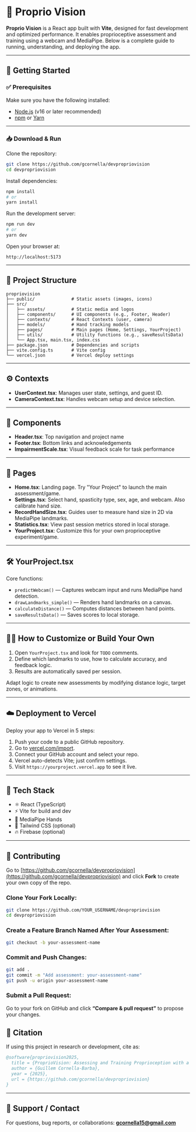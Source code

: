 # 🧠 Proprio Vision

**Proprio Vision** is a React app built with **Vite**, designed for fast development and optimized performance. It enables proprioceptive assessment and training using a webcam and MediaPipe. Below is a complete guide to running, understanding, and deploying the app.

---

## 🚀 Getting Started

### ✅ Prerequisites

Make sure you have the following installed:

* [Node.js](https://nodejs.org/) (v16 or later recommended)
* [npm](https://www.npmjs.com/) or [Yarn](https://yarnpkg.com/)

---

### 📥 Download & Run

Clone the repository:

```bash
git clone https://github.com/gcornella/devpropriovision
cd devpropriovision
```

Install dependencies:

```bash
npm install
# or
yarn install
```

Run the development server:

```bash
npm run dev
# or
yarn dev
```

Open your browser at:

```
http://localhost:5173
```

---

## 📂 Project Structure

```
propriovision
├── public/              # Static assets (images, icons)
├── src/
│   ├── assets/          # Static media and logos
│   ├── components/      # UI components (e.g., Footer, Header)
│   ├── contexts/        # React Contexts (user, camera)
│   ├── models/          # Hand tracking models
│   ├── pages/           # Main pages (Home, Settings, YourProject)
│   ├── utils/           # Utility functions (e.g., saveResultsData)
│   └── App.tsx, main.tsx, index.css
├── package.json         # Dependencies and scripts
├── vite.config.ts       # Vite config
└── vercel.json          # Vercel deploy settings
```

---

## ⚙️ Contexts

* **UserContext.tsx**: Manages user state, settings, and guest ID.
* **CameraContext.tsx**: Handles webcam setup and device selection.

---

## 🧩 Components

* **Header.tsx**: Top navigation and project name
* **Footer.tsx**: Bottom links and acknowledgements
* **ImpairmentScale.tsx**: Visual feedback scale for task performance

---

## 🧭 Pages

* **Home.tsx**: Landing page. Try "Your Project" to launch the main assessment/game.
* **Settings.tsx**: Select hand, spasticity type, sex, age, and webcam. Also calibrate hand size.
* **RecordHandSize.tsx**: Guides user to measure hand size in 2D via MediaPipe landmarks.
* **Statistics.tsx**: View past session metrics stored in local storage.
* **YourProject.tsx**: Customize this for your own proprioceptive experiment/game.

---

## 🛠 YourProject.tsx

Core functions:

* `predictWebcam()` — Captures webcam input and runs MediaPipe hand detection.
* `drawLandmarks_simple()` — Renders hand landmarks on a canvas.
* `calculateDistance()` — Computes distances between hand points.
* `saveResultsData()` — Saves scores to local storage.

---

## 🧑‍💻 How to Customize or Build Your Own

1. Open `YourProject.tsx` and look for `TODO` comments.
2. Define which landmarks to use, how to calculate accuracy, and feedback logic.
3. Results are automatically saved per session.

Adapt logic to create new assessments by modifying distance logic, target zones, or animations.

---

## ☁️ Deployment to Vercel

Deploy your app to Vercel in 5 steps:

1. Push your code to a public GitHub repository.
2. Go to [vercel.com/import](https://vercel.com/import).
3. Connect your GitHub account and select your repo.
4. Vercel auto-detects Vite; just confirm settings.
5. Visit `https://yourproject.vercel.app` to see it live.

---

## 🔧 Tech Stack

* ⚛️ React (TypeScript)
* ⚡ Vite for build and dev
* 🎯 MediaPipe Hands
* 💅 Tailwind CSS (optional)
* 🔥 Firebase (optional)

---

## 🤝 Contributing

Go to [https://github.com/gcornella/devpropriovision](https://github.com/gcornella/devpropriovision) and click **Fork** to create your own copy of the repo.

### Clone Your Fork Locally:
```bash
git clone https://github.com/YOUR_USERNAME/devpropriovision
cd devpropriovision
````

### Create a Feature Branch Named After Your Assessment:

```bash
git checkout -b your-assessment-name
```

### Commit and Push Changes:

```bash
git add .
git commit -m "Add assessment: your-assessment-name"
git push -u origin your-assessment-name
```

### Submit a Pull Request:

Go to your fork on GitHub and click **“Compare & pull request”** to propose your changes.


## 📜 Citation

If using this project in research or development, cite as:

```bibtex
@software{propriovision2025,
  title = {ProprioVision: Assessing and Training Proprioception with a Single Webcam},
  author = {Guillem Cornella-Barba},
  year = {2025},
  url = {https://github.com/gcornella/devpropriovision}
}
```

---

## 🛟 Support / Contact

For questions, bug reports, or collaborations: **[gcornella15@gmail.com](mailto:gcornella15@gmail.com)**
